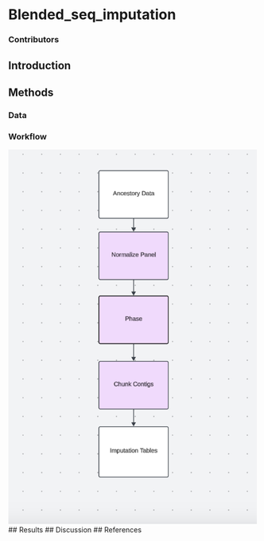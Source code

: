 # Blended_seq_imputation
### Contributors
## Introduction
## Methods
### Data
### Workflow
<img src="flowchartHackathon030325.png" alt="flowchart" width="500"/>
## Results
## Discussion
## References

